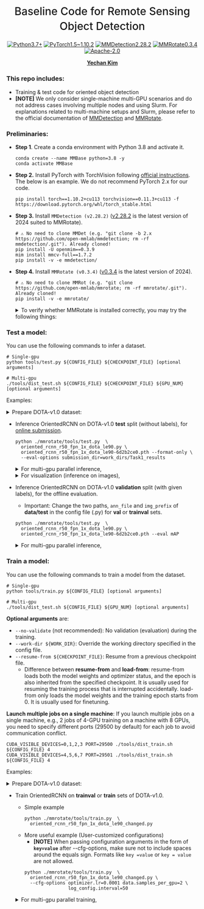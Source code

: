 <h1 align="center" style="font-weight: 500; line-height: 1.4;">
  Baseline Code for Remote Sensing Object Detection
</h1>

<p align="center">
  <a href="#"><img alt="Python3.7+" src="https://img.shields.io/badge/Python-3.7+-blue?logo=python&logoColor=white"></a>
  <a href="#"><img alt="PyTorch1.5~1.10.2" src="https://img.shields.io/badge/PyTorch-≥1.5, ≤1.10-orange?logo=pytorch&logoColor=white"></a>
  <a href="#"><img alt="MMDetection2.28.2" src="https://img.shields.io/badge/MMDetection-2.28.2-red?logo=mmlab&logoColor=white"></a>
  <a href="#"><img alt="MMRotate0.3.4" src="https://img.shields.io/badge/MMRotate-0.3.4-hotpink?logo=mmlab&logoColor=white"></a>
  <a href="#"><img alt="Apache-2.0" src="https://img.shields.io/badge/License-Apache 2.0-green?logo=Apache"></a>
</p>

<p align="center">
  <b><a href="https://github.com/unique-chan">Yechan Kim</a></b> 
</p>

### This repo includes:
* Training & test code for oriented object detection
* **[NOTE]** We only consider single-machine multi-GPU scenarios and do not address cases involving multiple nodes and using Slurm. For explanations related to multi-machine setups and Slurm, please refer to the official documentation of [MMDetection](https://mmdetection.readthedocs.io/en/v2.28.2/) and [MMRotate](https://mmrotate.readthedocs.io/en/v0.3.4/).

### Preliminaries:


* **Step 1**. Create a conda environment with Python 3.8 and activate it.
    ~~~shell
    conda create --name MMBase python=3.8 -y
    conda activate MMBase
    ~~~

* **Step 2.** Install PyTorch with TorchVision following [official instructions](https://pytorch.org/get-started/locally/). The below is an example. We do not recommend PyTorch 2.x for our code.
    ~~~shell
    pip install torch==1.10.2+cu113 torchvision==0.11.3+cu113 -f https://download.pytorch.org/whl/torch_stable.html  
    ~~~

* **Step 3.** Install `MMDetection (v2.28.2)` ([v2.28.2](https://mmdetection.readthedocs.io/en/v2.28.2/) is the latest version of 2024 suited to MMRotate).
    ~~~shell
    # ⚠️ No need to clone MMDet (e.g. "git clone -b 2.x https://github.com/open-mmlab/mmdetection; rm -rf mmdetection/.git"). Already cloned! 
    pip install -U openmim==0.3.9
    mim install mmcv-full==1.7.2
    pip install -v -e mmdetection/
    ~~~

* **Step 4.** Install `MMRotate (v0.3.4)` ([v0.3.4](https://mmrotate.readthedocs.io/en/v0.3.4/) is the latest version of 2024). 
    ~~~shell
    # ⚠️ No need to clone MMRot (e.g. "git clone https://github.com/open-mmlab/mmrotate; rm -rf mmrotate/.git"). Already cloned!
    pip install -v -e mmrotate/
    ~~~

    <details>
      <summary> To verify whether MMRotate is installed correctly, you may try the following things: </summary>
    
    * Download config and checkpoint files.
        ~~~shell
        mim download mmrotate --config oriented_rcnn_r50_fpn_1x_dota_le90 --dest .
        ~~~
    * Verify the inference demo.
        ~~~shell
        python mmrotate/demo/image_demo.py \
        mmrotate/demo/demo.jpg oriented_rcnn_r50_fpn_1x_dota_le90.py \
        oriented_rcnn_r50_fpn_1x_dota_le90-6d2b2ce0.pth --out-file result.jpg
        ~~~
    * If **result.jpg** is generated correctly, it means that the environment is set up properly.
    </details>

### Test a model:
You can use the following commands to infer a dataset.
~~~shell
# Single-gpu
python tools/test.py ${CONFIG_FILE} ${CHECKPOINT_FILE} [optional arguments]

# Multi-gpu
./tools/dist_test.sh ${CONFIG_FILE} ${CHECKPOINT_FILE} ${GPU_NUM} [optional arguments]
~~~

Examples:
<details>
  <summary> Prepare DOTA-v1.0 dataset: </summary>

  * Go to the [official site](https://captain-whu.github.io/DOTA/dataset.html) and download training, validation, test sets (via GoogleDrive). 
  * Create a directory named `data` under **MMDetRotBase2024** and a directory named `DOTA` under **data**.
  * Move `train`, `val`, `test` directories into `data/DOTA`.
  * Run the following code to unzip compressed images and labels in each subdirectory. (Tip: For DOTA-v1.5, unzip **labelTxt-v1.5** instead for all splits!)
    ~~~shell
    # For train,
    cd data/DOTA/train/images
    unzip part1.zip -d temp1; mv temp1/images/* .
    unzip part2.zip -d temp2; mv temp2/images/* .
    unzip part3.zip -d temp3; mv temp3/images/* .
    rm -rf 1 temp1 temp2 temp3 part1.zip part2.zip part3.zip
    cd ..
    mkdir labelTxt
    unzip labelTxt-v1.0/labelTxt.zip -d labelTxt
    cd ../../..
    ~~~
    
    ~~~shell
    # For val,
    cd data/DOTA/val/images
    unzip part1.zip -d temp1; mv temp1/images/* .
    rm -rf temp1 part1.zip
    cd ..
    mkdir labelTxt
    unzip labelTxt-v1.0/labelTxt.zip -d labelTxt
    cd ../../..
    ~~~
    
    ~~~shell
    # For test,
    cd data/DOTA/test
    mkdir images
    unzip part1.zip -d temp1; mv temp1/images/* images/.
    unzip part2.zip -d temp2; mv temp2/images/* images/.
    rm -rf temp1 temp2 part1.zip part2.zip
    cd ../../..
    ~~~

  * Then, run the following codes to crop the images into 1024x1024 patches with an overlap of 200:
    ~~~shell
    pip install shapely
    ~~~

    ~~~shell
    python mmrotate/tools/data/dota/split/img_split.py --base-json \
      mmrotate/tools/data/dota/split/split_configs/ss_trainval.json
    ~~~ 
    ~~~shell
    python mmrotate/tools/data/dota/split/img_split.py --base-json \
      mmrotate/tools/data/dota/split/split_configs/ss_test.json
    ~~~ 
    
    ~~~shell
    mv data/split_ss_dota data/split_1024_dota1_0
    ~~~
    
</details>

* Inference OrientedRCNN on DOTA-v1.0 **test** split (without labels), for [online submission](https://captain-whu.github.io/DOTA/evaluation.html).
    ~~~shell
    python ./mmrotate/tools/test.py  \
      oriented_rcnn_r50_fpn_1x_dota_le90.py \
      oriented_rcnn_r50_fpn_1x_dota_le90-6d2b2ce0.pth --format-only \
      --eval-options submission_dir=work_dirs/Task1_results 
    ~~~
  <details>
      <summary> For multi-gpu parallel inference, </summary>
  
  ~~~shell
  mmrotate/tools/dist_test.sh  \
    oriented_rcnn_r50_fpn_1x_dota_le90.py \
    oriented_rcnn_r50_fpn_1x_dota_le90-6d2b2ce0.pth 1 --format-only \
    --eval-options submission_dir=work_dirs/Task1_results
  ~~~
    </details>

  <details>
      <summary> For visualization (inference on images), </summary>
  
  ~~~shell
  python ./mmrotate/tools/test.py \
    oriented_rcnn_r50_fpn_1x_dota_le90.py \
    oriented_rcnn_r50_fpn_1x_dota_le90-6d2b2ce0.pth \
    --show-dir work_dirs/vis
  ~~~
    </details>

* Inference OrientedRCNN on DOTA-v1.0 **validation** split (with given labels), for the offline evaluation.
  * Important: Change the two paths, `ann_file` and `img_prefix` of **data/test** in the config file (.py) for **val** or **trainval** sets.
   ~~~shell
   python ./mmrotate/tools/test.py  \
     oriented_rcnn_r50_fpn_1x_dota_le90.py \
     oriented_rcnn_r50_fpn_1x_dota_le90-6d2b2ce0.pth --eval mAP
   ~~~
  <details>
      <summary> For multi-gpu parallel inference, </summary>
  
  ~~~shell
  mmrotate/tools/dist_test.sh  \
    oriented_rcnn_r50_fpn_1x_dota_le90.py \
    oriented_rcnn_r50_fpn_1x_dota_le90-6d2b2ce0.pth 1 --eval mAP
  ~~~
    </details>



### Train a model:
You can use the following commands to train a model from the dataset.
~~~shell
# Single-gpu
python tools/train.py ${CONFIG_FILE} [optional arguments]

# Multi-gpu
./tools/dist_test.sh ${CONFIG_FILE} ${GPU_NUM} [optional arguments]
~~~

**Optional arguments** are:
* `--no-validate` (not recommended): No validation (evaluation) during the training.
* `--work-dir ${WORK_DIR}`: Override the working directory specified in the config file.
* `--resume-from ${CHECKPOINT_FILE}`: Resume from a previous checkpoint file.
  * Difference between **resume-from** and **load-from**: resume-from loads both the model weights and optimizer status, and the epoch is also inherited from the specified checkpoint. It is usually used for resuming the training process that is interrupted accidentally. load-from only loads the model weights and the training epoch starts from 0. It is usually used for finetuning.

**Launch multiple jobs on a single machine**: If you launch multiple jobs on a single machine, e.g., 2 jobs of 4-GPU training on a machine with 8 GPUs, you need to specify different ports (29500 by default) for each job to avoid communication conflict.
~~~shell
CUDA_VISIBLE_DEVICES=0,1,2,3 PORT=29500 ./tools/dist_train.sh ${CONFIG_FILE} 4
CUDA_VISIBLE_DEVICES=4,5,6,7 PORT=29501 ./tools/dist_train.sh ${CONFIG_FILE} 4
~~~

Examples:
<details>
  <summary> Prepare DOTA-v1.0 dataset: </summary>

  * Go to the [official site](https://captain-whu.github.io/DOTA/dataset.html) and download training, validation, test sets (via GoogleDrive). 
  * Create a directory named `data` under **MMDetRotBase2024** and a directory named `DOTA` under **data**.
  * Move `train`, `val`, `test` directories into `data/DOTA`.
  * Run the following code to unzip compressed images and labels in each subdirectory. (Tip: For DOTA-v1.5, unzip **labelTxt-v1.5** instead for all splits!)
    ~~~shell
    # For train,
    cd data/DOTA/train/images
    unzip part1.zip -d temp1; mv temp1/images/* .
    unzip part2.zip -d temp2; mv temp2/images/* .
    unzip part3.zip -d temp3; mv temp3/images/* .
    rm -rf 1 temp1 temp2 temp3 part1.zip part2.zip part3.zip
    cd ..
    mkdir labelTxt
    unzip labelTxt-v1.0/labelTxt.zip -d labelTxt
    cd ../../..
    ~~~
    
    ~~~shell
    # For val,
    cd data/DOTA/val/images
    unzip part1.zip -d temp1; mv temp1/images/* .
    rm -rf temp1 part1.zip
    cd ..
    mkdir labelTxt
    unzip labelTxt-v1.0/labelTxt.zip -d labelTxt
    cd ../../..
    ~~~
    
    ~~~shell
    # For test,
    cd data/DOTA/test
    mkdir images
    unzip part1.zip -d temp1; mv temp1/images/* images/.
    unzip part2.zip -d temp2; mv temp2/images/* images/.
    rm -rf temp1 temp2 part1.zip part2.zip
    cd ../../..
    ~~~

  * Then, run the following codes to crop the images into 1024x1024 patches with an overlap of 200:
    ~~~shell
    pip install shapely
    ~~~

    ~~~shell
    python mmrotate/tools/data/dota/split/img_split.py --base-json \
      mmrotate/tools/data/dota/split/split_configs/ss_trainval.json
    ~~~ 
    ~~~shell
    python mmrotate/tools/data/dota/split/img_split.py --base-json \
      mmrotate/tools/data/dota/split/split_configs/ss_test.json
    ~~~ 
    
    ~~~shell
    mv data/split_ss_dota data/split_1024_dota1_0
    ~~~
    
</details>


* Train OrientedRCNN on **trainval** or **train** sets of DOTA-v1.0.
   * Simple example 
        ~~~shell
        python ./mmrotate/tools/train.py  \
          oriented_rcnn_r50_fpn_1x_dota_le90_changed.py 
        ~~~
   * More useful example (User-customized configurations)
     * **[NOTE]** When passing configuration arguments in the form of **`key=value`** after --cfg-options, make sure not to include spaces around the equals sign. Formats like `key =value` or `key = value` are not allowed.
     ~~~shell
     python ./mmrotate/tools/train.py  \
       oriented_rcnn_r50_fpn_1x_dota_le90_changed.py \
       --cfg-options optimizer.lr=0.0001 data.samples_per_gpu=2 \
                     log_config.interval=50 
     ~~~
  <details>
      <summary> For multi-gpu parallel training, </summary>
  
  ~~~shell
  mmrotate/tools/dist_train.sh  \
    oriented_rcnn_r50_fpn_1x_dota_le90.py 1 
  ~~~
    </details>
